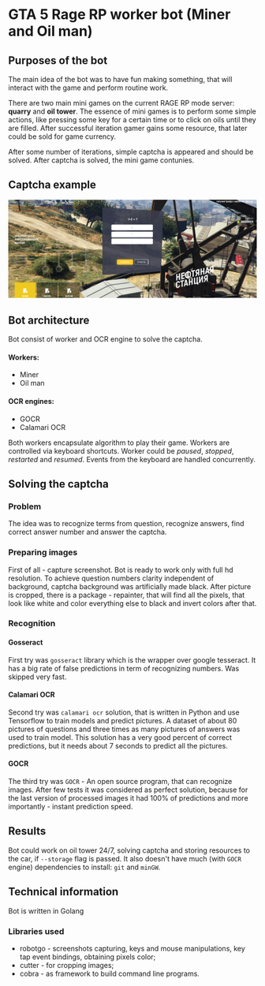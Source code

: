 # GTA 5 Rage RP worker bot (Miner and Oil man) 

## Purposes of the bot
The main idea of the bot was to have fun making something, that will interact with the game and perform routine work.

There are two main mini games on the current RAGE RP mode server: **quarry** and **oil tower**.
The essence of mini games is to perform some simple actions, like pressing some key for a certain time or
to click on oils until they are filled.
After successful iteration gamer gains some resource, that later could be sold for game currency.

After some number of iterations, simple captcha is appeared and should be solved. After captcha is solved, the mini game contunies.

## Captcha example
![alt text](resources/screenshots/captcha_example.png)

## Bot architecture
Bot consist of worker and OCR engine to solve the captcha.

#### Workers:
* Miner
* Oil man
#### OCR engines:
* GOCR
* Calamari OCR

Both workers encapsulate algorithm to play their game. Workers are controlled via keyboard shortcuts.
Worker could be _paused_, _stopped_, _restarted_ and _resumed_. Events from the keyboard are handled concurrently.

## Solving the captcha
### Problem
The idea was to recognize terms from question, recognize answers, find correct answer number and answer the captcha.

### Preparing images
First of all - capture screenshot. Bot is ready to work only with full hd resolution.
To achieve question numbers clarity independent of background, captcha background was artificially made black.
After picture is cropped, there is a package - repainter, that will find all the pixels,
that look like white and color everything else to black and invert colors after that.

### Recognition
#### Gosseract
First try was `gosseract` library which is the wrapper over google tesseract. It has a big rate of false predictions
in term of recognizing numbers. Was skipped very fast.

#### Calamari OCR
Second try was `calamari ocr` solution, that is written in Python and use Tensorflow to train models and predict pictures.
A dataset of about 80 pictures of questions and three times as many pictures of answers was used to train model.
This solution has a very good percent of correct predictions, but it needs about 7 seconds to predict all the pictures.

#### GOCR
The third try was `GOCR` - An open source program, that can recognize images. After few tests it was considered as
perfect solution, because for the last version of processed images it had 100% of predictions
and more importantly - instant prediction speed.

## Results
Bot could work on oil tower 24/7, solving captcha and storing resources to the car, if `--storage` flag is passed.
It also doesn't have much (with `GOCR` engine) dependencies to install: `git` and `minGW`.

## Technical information
Bot is written in Golang
### Libraries used
* robotgo - screenshots capturing, keys and mouse manipulations, key tap event bindings, obtaining pixels color;
* cutter - for cropping images;
* cobra - as framework to build command line programs.
